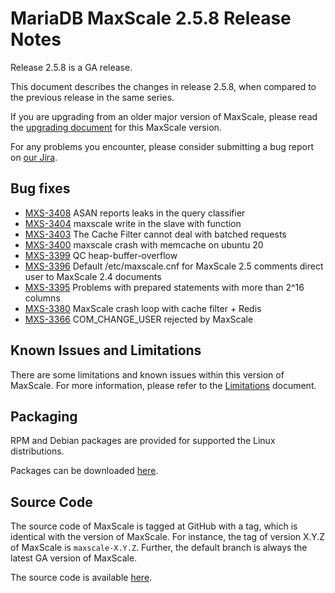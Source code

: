 # MariaDB MaxScale 2.5.8 Release Notes

Release 2.5.8 is a GA release.

This document describes the changes in release 2.5.8, when compared to the
previous release in the same series.

If you are upgrading from an older major version of MaxScale, please read the
[upgrading document](../Upgrading/Upgrading-To-MaxScale-2.5.md) for
this MaxScale version.

For any problems you encounter, please consider submitting a bug
report on [our Jira](https://jira.mariadb.org/projects/MXS).

## Bug fixes

* [MXS-3408](https://jira.mariadb.org/browse/MXS-3408) ASAN reports leaks in the query classifier
* [MXS-3404](https://jira.mariadb.org/browse/MXS-3404) maxscale write in the slave with function
* [MXS-3403](https://jira.mariadb.org/browse/MXS-3403) The Cache Filter cannot deal with batched requests
* [MXS-3400](https://jira.mariadb.org/browse/MXS-3400) maxscale crash with memcache on ubuntu 20
* [MXS-3399](https://jira.mariadb.org/browse/MXS-3399) QC heap-buffer-overflow
* [MXS-3396](https://jira.mariadb.org/browse/MXS-3396) Default /etc/maxscale.cnf for MaxScale 2.5 comments direct user to MaxScale 2.4 documents
* [MXS-3395](https://jira.mariadb.org/browse/MXS-3395) Problems with prepared statements with more than 2^16 columns
* [MXS-3380](https://jira.mariadb.org/browse/MXS-3380) MaxScale crash loop with cache filter + Redis
* [MXS-3366](https://jira.mariadb.org/browse/MXS-3366) COM_CHANGE_USER rejected by MaxScale

## Known Issues and Limitations

There are some limitations and known issues within this version of MaxScale.
For more information, please refer to the [Limitations](../About/Limitations.md) document.

## Packaging

RPM and Debian packages are provided for supported the Linux distributions.

Packages can be downloaded [here](https://mariadb.com/downloads/#mariadb_platform-mariadb_maxscale).

## Source Code

The source code of MaxScale is tagged at GitHub with a tag, which is identical
with the version of MaxScale. For instance, the tag of version X.Y.Z of MaxScale
is `maxscale-X.Y.Z`. Further, the default branch is always the latest GA version
of MaxScale.

The source code is available [here](https://github.com/mariadb-corporation/MaxScale).
